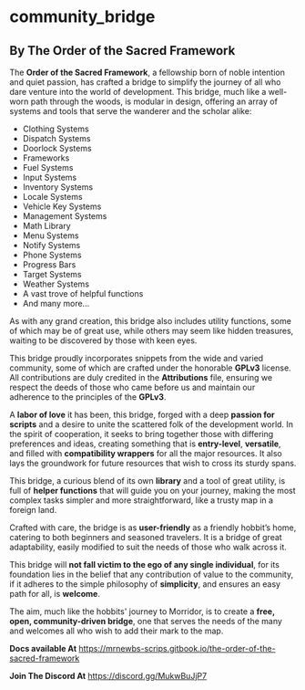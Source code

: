 # community_bridge

## By The Order of the Sacred Framework

The **Order of the Sacred Framework**, a fellowship born of noble intention and quiet passion, has crafted a bridge to simplify the journey of all who dare venture into the world of development. This bridge, much like a well-worn path through the woods, is modular in design, offering an array of systems and tools that serve the wanderer and the scholar alike:

- Clothing Systems
- Dispatch Systems
- Doorlock Systems
- Frameworks
- Fuel Systems
- Input Systems
- Inventory Systems
- Locale Systems
- Vehicle Key Systems
- Management Systems
- Math Library
- Menu Systems
- Notify Systems
- Phone Systems
- Progress Bars
- Target Systems
- Weather Systems
- A vast trove of helpful functions
- And many more...

As with any grand creation, this bridge also includes utility functions, some of which may be of great use, while others may seem like hidden treasures, waiting to be discovered by those with keen eyes.

This bridge proudly incorporates snippets from the wide and varied community, some of which are crafted under the honorable **GPLv3** license. All contributions are duly credited in the **Attributions** file, ensuring we respect the deeds of those who came before us and maintain our adherence to the principles of the **GPLv3**.

A **labor of love** it has been, this bridge, forged with a deep **passion for scripts** and a desire to unite the scattered folk of the development world. In the spirit of cooperation, it seeks to bring together those with differing preferences and ideas, creating something that is **entry-level**, **versatile**, and filled with **compatibility wrappers** for all the major resources. It also lays the groundwork for future resources that wish to cross its sturdy spans.

This bridge, a curious blend of its own **library** and a tool of great utility, is full of **helper functions** that will guide you on your journey, making the most complex tasks simpler and more straightforward, like a trusty map in a foreign land.

Crafted with care, the bridge is as **user-friendly** as a friendly hobbit’s home, catering to both beginners and seasoned travelers. It is a bridge of great adaptability, easily modified to suit the needs of those who walk across it.

This bridge will **not fall victim to the ego of any single individual**, for its foundation lies in the belief that any contribution of value to the community, if it adheres to the simple philosophy of **simplicity**, and ensures an easy path for all, is **welcome**.

The aim, much like the hobbits' journey to Morridor, is to create a **free, open, community-driven bridge**, one that serves the needs of the many and welcomes all who wish to add their mark to the map.


**Docs available At** https://mrnewbs-scrips.gitbook.io/the-order-of-the-sacred-framework

**Join The Discord At** https://discord.gg/MukwBuJjP7